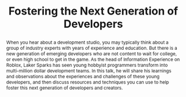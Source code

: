 ---
title: "Fostering the Next Generation of Developers"
speaker: Laker Sparks
event: CascadiaJS 2018
tags: ["Kids Coding"]
abstract: "When you hear about a development studio, you may typically think about a group of industry experts with years of experience and education. But there is a new generation of emerging developers who are not content to wait for college, or even high school to get in the game. As the head of Information Experience on Roblox, Laker Sparks has seen young hobbyist programmers transform into multi-million dollar development teams. In this talk, he will share his learnings and observations about the experiences and challenges of these young developers, and then discuss resources and techniques you can use to help foster this next generation of developers and creators."
ytID: l5XRKT0jWZk
layout: talk
---